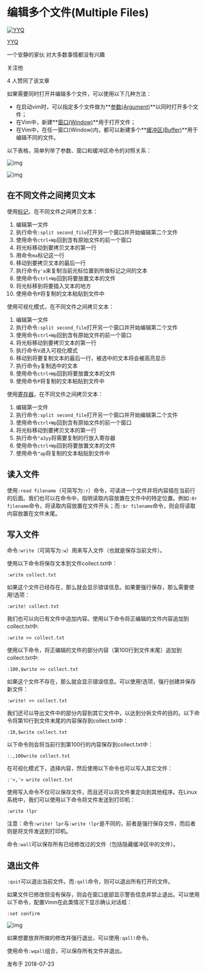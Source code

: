 # 编辑多个文件(Multiple Files)

[![YYQ](https://pic3.zhimg.com/v2-c4432de041354a82800b86e53483c9c7_xs.jpg?source=172ae18b)](https://www.zhihu.com/people/anthony.yuan)

[YYQ](https://www.zhihu.com/people/anthony.yuan)

一个安静的家伙 对大多数事情都没有兴趣

关注他

4 人赞同了该文章

如果需要同时打开并编辑多个文件，可以使用以下几种方法：

- 在启动vim时，可以指定多个文件做为**[参数(Argument)](https://link.zhihu.com/?target=http%3A//yyq123.github.io/learn-vim/learn-vi-16-MultiArguments.html)**以同时打开多个文件；
- 在Vim中，新建**[窗口(Window)](https://link.zhihu.com/?target=http%3A//yyq123.github.io/learn-vim/learn-vi-14-MultiWindows.html)**用于打开文件；
- 在Vim中，在任一窗口(Window)内，都可以新建多个**[缓冲区(Buffer)](https://link.zhihu.com/?target=http%3A//yyq123.github.io/learn-vim/learn-vi-13-MultiBuffers.html)**用于编辑不同的文件。

以下表格，简单列举了参数、窗口和缓冲区命令的对照关系：

![img](https://pic1.zhimg.com/80/v2-e52b813d144f137913928613187de954_720w.jpg)

![img](https://pic4.zhimg.com/80/v2-449fd009b819bdc1df7285eb49d35fab_720w.jpg)

## **在不同文件之间拷贝文本**

使用[标记](https://link.zhihu.com/?target=http%3A//yyq123.github.io/learn-vim/learn-vi-53-Mark.html)，在不同文件之间拷贝文本：

1. 编辑第一文件
2. 执行命令`:split second_file`打开另一个窗口并开始编辑第二个文件
3. 使用命令`ctrl+Wp`回到含有原始文件的前一个窗口
4. 将光标移动到要拷贝文本的第一行
5. 用命令`ma`标记这一行
6. 移动到要拷贝文本的最后一行
7. 执行命令`y'a`来复制当前光标位置到所做标记之间的文本
8. 使用命令`ctrl+Wp`回到将要放置文本的文件
9. 将光标移到将要插入文本的地方
10. 使用命令`P`将复制的文本粘贴到文件中

使用可视化模式，在不同文件之间拷贝文本：

1. 编辑第一文件
2. 执行命令`:split second_file`打开另一个窗口并开始编辑第二个文件
3. 使用命令`ctrl+Wp`回到含有原始文件的前一个窗口
4. 将光标移动到要拷贝文本的第一行
5. 执行命令`V`进入可视化模式
6. 移动到将要复制文本的最后一行，被选中的文本将会被高亮显示
7. 执行命令`y`复制选中的文本
8. 使用命令`ctrl+Wp`回到将要放置文本的文件
9. 使用命令`P`将复制的文本粘贴到文件中

使用[寄存器](https://link.zhihu.com/?target=http%3A//yyq123.github.io/learn-vim/learn-vi-12-Register.html)，在不同文件之间拷贝文本：

1. 编辑第一文件
2. 执行命令`:split second_file`打开另一个窗口并开始编辑第二个文件
3. 使用命令`ctrl+Wp`回到含有原始文件的前一个窗口
4. 将光标移动到要拷贝文本的第一行
5. 执行命令`"a3yy`将需要复制的行放入寄存器
6. 使用命令`ctrl+Wp`回到将要放置文本的文件
7. 使用命令`"ap`将复制的文本粘贴到文件中

## **读入文件**

使用`:read filename`（可简写为`:r`）命令，可读进一个文件并将内容插在当前行的后面。我们也可以在命令中，指明读取内容放置在文件中的特定位置。例如`:0r filename`命令，将读取内容放置在文件开头；而`:$r filename`命令，则会将读取内容放置在文件末尾。

## **写入文件**

命令`:write`（可简写为`:w`）用来写入文件（也就是保存当前文件）。

使用以下命令将保存文本到文件collect.txt中：

```vim
:write collect.txt
```

如果这个文件已经存在，那么就会显示错误信息。如果要强行保存，那么需要使用!选项：

```vim
:write! collect.txt
```

我们也可以向已有文件中追加内容。使用以下命令将正编辑的文件内容追加到collect.txt中:

```vim
:write >> collect.txt
```

使用以下命令，将正编辑的文件的部分内容（第100行到文件末尾）追加到collect.txt中:

```vim
:100,$write >> collect.txt
```

如果这个文件不存在，那么就会显示错误信息。可以使用!选项，强行创建并保存新文件：

```vim
:write! >> collect.txt
```

我们还可以导出文件中的部分内容到其它文件中，以达到分拆文件的目的。以下命令将第10行到文件末尾的内容保存到collect.txt中：

```vim
:10,$write collect.txt
```

以下命令则会将当前行到第100行的内容保存到collect.txt中：

```vim
:.,100write collect.txt
```

在可视化模式下，选择内容，然后使用以下命令也可以写入其它文件：

```vim
:'<,'> write collect.txt
```

使用写入命令不仅可以保存文件，而且还可以将文件重定向到其他程序。在Linux系统中，我们可以使用以下命令将文件发送到打印机：

```vim
:write !lpr
```

注意：命令`:write! lpr`与`:write !lpr`是不同的，前者是强行保存文件，而后者则是将文件发送到打印机。

命令`:wall`可以保存所有已经修改过的文件（包括隐藏缓冲区中的文件）。

## **退出文件**

`:quit`可以退出当前文件。而`:qall`命令，则可以退出所有打开的文件。

如果文件已修改但没有保存，则会在窗口底部显示警告信息并禁止退出。可以使用以下命令，配置Vinm在此类情况下显示确认对话框：

```vim
:set confirm
```



![img](https://pic3.zhimg.com/80/v2-5164437f2065990ba003a8ca5b14dd0e_720w.jpg)



如果想要放弃所做的修改并强行退出，可以使用`:qall!`命令。

使用命令`:wqall`组合，可以保存所有文件并退出。

发布于 2018-07-23